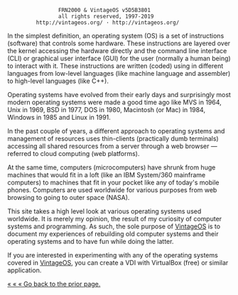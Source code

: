                     FRN2000 & VintageOS v5D5B3801
                    all rights reserved, 1997-2019
             http://vintageos.org/ · http://vintageos.org/

In the simplest definition, an operating system (OS) is a set of
instructions (software) that controls some hardware.  These instructions
are layered over the kernel accessing the hardware directly and the
command line interface (CLI) or graphical user interface (GUI) for the
user (normally a human being) to interact with it.  These instructions
are written (coded) using in different languages from low-level
languages (like machine language and assembler) to high-level languages
(like C++).

Operating systems have evolved from their early days and surprisingly
most modern operating systems were made a good time ago like MVS in
1964, Unix in 1969, BSD in 1977, DOS in 1980, Macintosh (or Mac) in
1984, Windows in 1985 and Linux in 1991.

In the past couple of years, a different approach to operating systems
and management of resources uses thin-clients (practically dumb
terminals) accessing all shared resources from a server through a web
browser — referred to cloud computing (web platforms).

At the same time, computers (microcomputers) have shrunk from huge
machines that would fit in a loft (like an IBM System/360 mainframe
computers) to machines that fit in your pocket like any of today's
mobile phones.  Computers are used worldwide for various purposes from
web browsing to going to outer space (NASA).

This site takes a high level look at various operating systems used
worldwide.  It is merely my opinion, the result of my curiosity of
computer systems and programming.  As such, the sole purpose of
[VintageOS](https://vintageos.org/) is to document my experiences of
rebuilding old computer systems and their operating systems and to have
fun while doing the latter.

If you are interested in experimenting with any of the operating systems
covered in [VintageOS](https://vintageos.org/), you can create a VDI
with VirtualBox (free) or similar application.

[« « «  Go back to the prior page.](README.md)